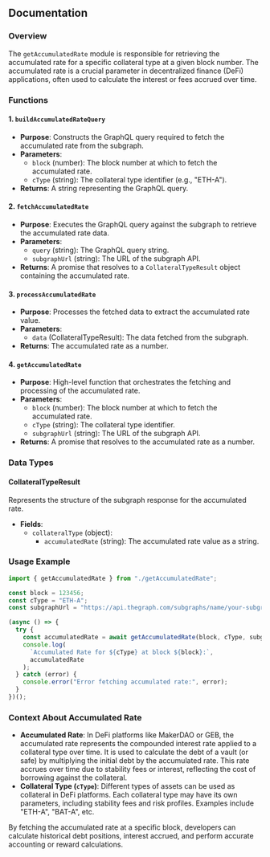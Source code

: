 ## Documentation

### Overview

The `getAccumulatedRate` module is responsible for retrieving the accumulated rate for a specific collateral type at a given block number. The accumulated rate is a crucial parameter in decentralized finance (DeFi) applications, often used to calculate the interest or fees accrued over time.

### Functions

#### 1. `buildAccumulatedRateQuery`

- **Purpose**: Constructs the GraphQL query required to fetch the accumulated rate from the subgraph.
- **Parameters**:
  - `block` (number): The block number at which to fetch the accumulated rate.
  - `cType` (string): The collateral type identifier (e.g., "ETH-A").
- **Returns**: A string representing the GraphQL query.

#### 2. `fetchAccumulatedRate`

- **Purpose**: Executes the GraphQL query against the subgraph to retrieve the accumulated rate data.
- **Parameters**:
  - `query` (string): The GraphQL query string.
  - `subgraphUrl` (string): The URL of the subgraph API.
- **Returns**: A promise that resolves to a `CollateralTypeResult` object containing the accumulated rate.

#### 3. `processAccumulatedRate`

- **Purpose**: Processes the fetched data to extract the accumulated rate value.
- **Parameters**:
  - `data` (CollateralTypeResult): The data fetched from the subgraph.
- **Returns**: The accumulated rate as a number.

#### 4. `getAccumulatedRate`

- **Purpose**: High-level function that orchestrates the fetching and processing of the accumulated rate.
- **Parameters**:
  - `block` (number): The block number at which to fetch the accumulated rate.
  - `cType` (string): The collateral type identifier.
  - `subgraphUrl` (string): The URL of the subgraph API.
- **Returns**: A promise that resolves to the accumulated rate as a number.

### Data Types

#### CollateralTypeResult

Represents the structure of the subgraph response for the accumulated rate.

- **Fields**:
  - `collateralType` (object):
    - `accumulatedRate` (string): The accumulated rate value as a string.

### Usage Example

```typescript
import { getAccumulatedRate } from "./getAccumulatedRate";

const block = 123456;
const cType = "ETH-A";
const subgraphUrl = "https://api.thegraph.com/subgraphs/name/your-subgraph";

(async () => {
  try {
    const accumulatedRate = await getAccumulatedRate(block, cType, subgraphUrl);
    console.log(
      `Accumulated Rate for ${cType} at block ${block}:`,
      accumulatedRate
    );
  } catch (error) {
    console.error("Error fetching accumulated rate:", error);
  }
})();
```

### Context About Accumulated Rate

- **Accumulated Rate**: In DeFi platforms like MakerDAO or GEB, the accumulated rate represents the compounded interest rate applied to a collateral type over time. It is used to calculate the debt of a vault (or safe) by multiplying the initial debt by the accumulated rate. This rate accrues over time due to stability fees or interest, reflecting the cost of borrowing against the collateral.
- **Collateral Type (`cType`)**: Different types of assets can be used as collateral in DeFi platforms. Each collateral type may have its own parameters, including stability fees and risk profiles. Examples include "ETH-A", "BAT-A", etc.

By fetching the accumulated rate at a specific block, developers can calculate historical debt positions, interest accrued, and perform accurate accounting or reward calculations.
